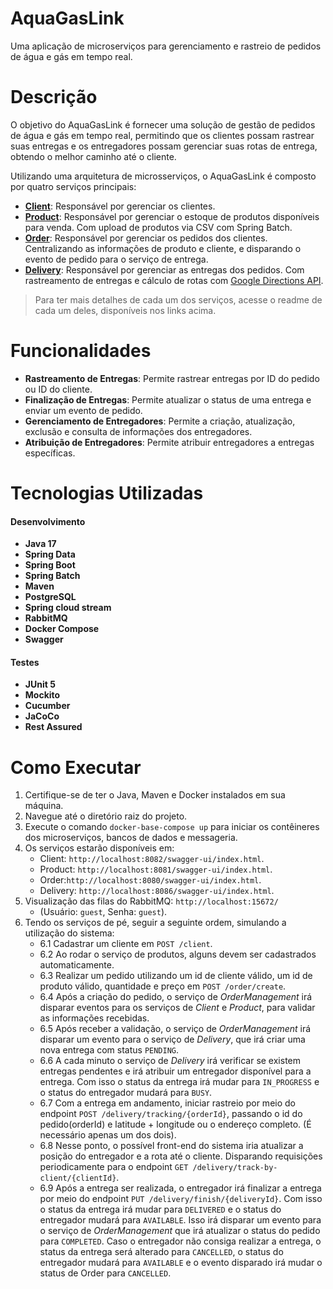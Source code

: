 # AquaGasLink
Uma aplicação de microserviços para gerenciamento e rastreio de pedidos de água e gás em tempo real.

# Descrição
O objetivo do AquaGasLink é fornecer uma solução de gestão de pedidos de água e gás em tempo real, permitindo que os clientes
possam rastrear suas entregas e os entregadores possam gerenciar suas rotas de entrega, obtendo o melhor caminho até o cliente.

Utilizando uma arquitetura de microsserviços, o AquaGasLink é composto por quatro serviços principais:
- **[Client](https://github.com/4adjt-group10/aquaGasLink/tree/main/Client)**: Responsável por gerenciar os clientes.
- **[Product](https://github.com/4adjt-group10/aquaGasLink/tree/main/Product)**: Responsável por gerenciar o estoque de produtos disponíveis para venda. Com upload de produtos via CSV com Spring Batch.
- **[Order](https://github.com/4adjt-group10/aquaGasLink/tree/main/OrderManagement)**: Responsável por gerenciar os pedidos dos clientes. Centralizando as informações de produto e cliente, e disparando o evento de pedido para o serviço de entrega.
- **[Delivery](https://github.com/4adjt-group10/aquaGasLink/tree/main/Delivery)**: Responsável por gerenciar as entregas dos pedidos. Com rastreamento de entregas e cálculo de rotas com [Google Directions API](https://developers.google.com/maps/documentation/directions/get-directions).
> Para ter mais detalhes de cada um dos serviços, acesse o readme de cada um deles, disponíveis nos links acima.

# Funcionalidades
- **Rastreamento de Entregas**: Permite rastrear entregas por ID do pedido ou ID do cliente.
- **Finalização de Entregas**: Permite atualizar o status de uma entrega e enviar um evento de pedido.
- **Gerenciamento de Entregadores**: Permite a criação, atualização, exclusão e consulta de informações dos entregadores.
- **Atribuição de Entregadores**: Permite atribuir entregadores a entregas específicas.

# Tecnologias Utilizadas
#### Desenvolvimento
- **Java 17**
- **Spring Data**
- **Spring Boot**
- **Spring Batch**
- **Maven**
- **PostgreSQL**
- **Spring cloud stream**
- **RabbitMQ**
- **Docker Compose**
- **Swagger**
#### Testes
- **JUnit 5**
- **Mockito**
- **Cucumber**
- **JaCoCo**
- **Rest Assured**

# Como Executar
1. Certifique-se de ter o Java, Maven e Docker instalados em sua máquina.
2. Navegue até o diretório raiz do projeto.
3. Execute o comando `docker-base-compose up` para iniciar os contêineres dos microserviços, bancos de dados e messageria.
4. Os serviços estarão disponíveis em:
   - Client: `http://localhost:8082/swagger-ui/index.html`.
   - Product: `http://localhost:8081/swagger-ui/index.html`.
   - Order:`http://localhost:8080/swagger-ui/index.html`.
   - Delivery: `http://localhost:8086/swagger-ui/index.html`.
5. Visualização das filas do RabbitMQ: `http://localhost:15672/`
   - (Usuário: `guest`, Senha: `guest`).
6. Tendo os serviços de pé, seguir a seguinte ordem, simulando a utilização do sistema:
   - 6.1 Cadastrar um cliente em ```POST /client```.
   - 6.2 Ao rodar o serviço de produtos, alguns devem ser cadastrados automaticamente.
   - 6.3 Realizar um pedido utilizando um id de cliente válido, um id de produto válido, quantidade e preço em ```POST /order/create```.
   - 6.4 Após a criação do pedido, o serviço de *OrderManagement* irá disparar eventos para os serviços de *Client* e *Product*, para validar as informações recebidas.
   - 6.5 Após receber a validação, o serviço de *OrderManagement* irá disparar um evento para o serviço de *Delivery*, que irá criar uma nova entrega com status `PENDING`.
   - 6.6 A cada minuto o serviço de *Delivery* irá verificar se existem entregas pendentes e irá atribuir um entregador disponível para a entrega. Com isso o status da entrega irá mudar para `IN_PROGRESS` e o status do entregador mudará para `BUSY`.
   - 6.7 Com a entrega em andamento, iniciar rastreio por meio do endpoint ```POST /delivery/tracking/{orderId}```, passando o id do pedido(orderId) e latitude + longitude ou o endereço completo. (É necessário apenas um dos dois).
   - 6.8 Nesse ponto, o possível front-end do sistema iria atualizar a posição do entregador e a rota até o cliente. Disparando requisições periodicamente para o endpoint ```GET /delivery/track-by-client/{clientId}```.
   - 6.9 Após a entrega ser realizada, o entregador irá finalizar a entrega por meio do endpoint ```PUT /delivery/finish/{deliveryId}```. Com isso o status da entrega irá mudar para `DELIVERED` e o status do entregador mudará para `AVAILABLE`. Isso irá disparar um evento para o serviço de *OrderManagement* que irá atualizar o status do pedido para `COMPLETED`. Caso o entregador não consiga realizar a entrega, o status da entrega será alterado para `CANCELLED`, o status do entregador mudará para `AVAILABLE` e o evento disparado irá mudar o status de Order para `CANCELLED`.